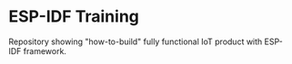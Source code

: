 # ESP-IDF Training

Repository showing "how-to-build" fully functional IoT product with ESP-IDF framework.
